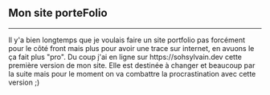 ## Mon site porteFolio
<hr>
Il y'a bien longtemps que je voulais faire un site portfolio pas forcément pour le côté front
mais plus pour avoir une trace sur internet, en avuons le ça fait plus "pro".
Du coup j'ai en ligne sur https://sohsylvain.dev cette première version de mon site.
Elle est destinée à changer et beaucoup par la suite mais
pour le moment on va combattre la procrastination avec cette version ;)
